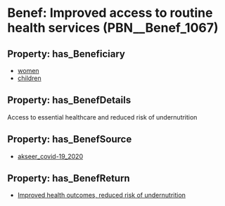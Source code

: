 # Benef: __Improved access to routine health services__ (PBN__Benef_1067)

## Property: has_Beneficiary

* [women](../Stakeholder/PBN__Stakeholder_23)
* [children](../Stakeholder/PBN__Stakeholder_62)

## Property: has_BenefDetails

Access to essential healthcare and reduced risk of undernutrition

## Property: has_BenefSource

* [akseer_covid-19_2020](../Article/PBN__Article_222)

## Property: has_BenefReturn

* [Improved health outcomes, reduced risk of undernutrition](../BenefReturn/PBN__BenefReturn_1192)

